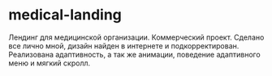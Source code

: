 # medical-landing
Лендинг для медицинской организации. Коммерческий проект.
Сделано все лично мной, дизайн найден в интернете и подкорректирован.
Реализована адаптивность, а так же анимации, поведение адаптивного меню и мягкий скролл.